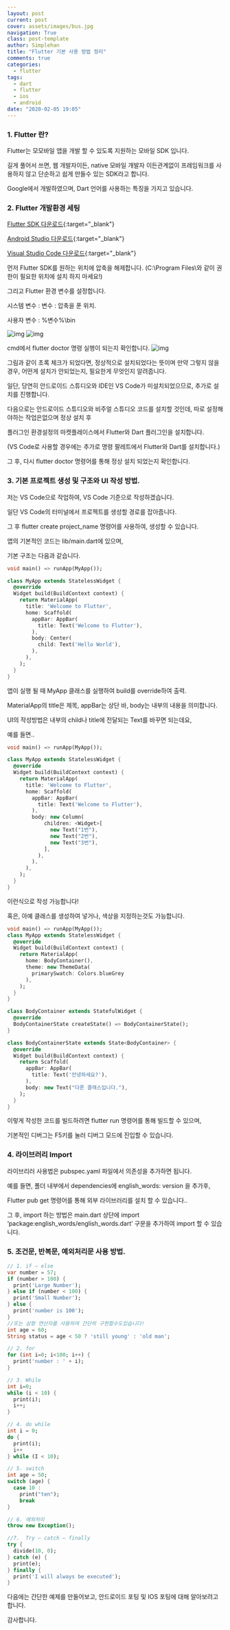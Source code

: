 ```yaml
---
layout: post
current: post
cover: assets/images/bus.jpg
navigation: True
class: post-template
author: Simplehan
title: "Flutter 기본 사용 방법 정리"
comments: true
categories:
  - flutter
tags:
  - dart
  - flutter
  - ios
  - android
date: "2020-02-05 19:05"
---
```


### 1. Flutter 란?

  Flutter는 모모바일 앱을 개발 할 수 있도록 지원하는 모바일 SDK 입니다.
  
  길게 풀어서 쓰면, 웹 개발자이든, native 모바일 개발자 이든관계없이 프레임워크를 사용하지 않고 단순하고 쉽게 만들수 있는 SDK라고 합니다.

  Google에서 개발하였으며, Dart 언어를 사용하는 특징을 가지고 있습니다.

### 2. Flutter 개발환경 세팅

  [Flutter SDK 다운로드](https://storage.googleapis.com/flutter_infra/releases/stable/windows/flutter_windows_v1.12.13+hotfix.7-stable.zip){:target="_blank"} 

  [Android Studio 다운로드](https://developer.android.com/studio){:target="_blank"} 

  [Visual Studio Code 다운로드](https://code.visualstudio.com/){:target="_blank"} 
  
  먼저 Flutter SDK를 원하는 위치에 압축을 해제합니다. (C:\Program Files\와 같이 권한이 필요한 위치에 설치 하지 마세요!)

  그리고 Flutter 환경 변수를 설정합니다.
  
  시스템 변수 : 변수 : 압축을 푼 위치.

  사용자 변수 : %변수%\bin

  ![img](\assets\images\flutter\1.png)
  ![img](\assets\images\flutter\2.png)

  cmd에서 flutter doctor 명령 실행이 되는지 확인합니다.
  ![img](\assets\images\flutter\3.png)

  그림과 같이 초록 체크가 되었다면, 정상적으로 설치되었다는 뜻이며
  만약 그렇지 않을경우, 어떤게 설치가 안되었는지, 필요한게 무엇인지 알려줍니다.

  일단, 당연히 안드로이드 스튜디오와 IDE인 VS Code가 미설치되었으므로, 추가로 설치를 진행합니다.

  다음으로는 안드로이드 스튜디오와 비주얼 스튜디오 코드를 설치할 것인데, 따로 설정해야하는 작업은없으며 정상 설치 후

  플러그인 환경설정의 마켓플레이스에서 Flutter와 Dart 플러그인을 설치합니다.
  
  (VS Code로 사용할 경우에는 추가로 명령 팔레트에서 Flutter와 Dart를 설치합니다.)

  그 후, 다시 flutter doctor 명령어를 통해 정상 설치 되었는지 확인합니다.

### 3. 기본 프로젝트 생성 및 구조와 UI 작성 방법.

  저는 VS Code으로 작업하여, VS Code 기준으로 작성하겠습니다.

  일단 VS Code의 터미널에서 프로젝트를 생성할 경로를 잡아줍니다.

  그 후 flutter create project_name 명령어를 사용하여, 생성할 수 있습니다.

  앱의 기본적인 코드는 lib/main.dart에 있으며,

  기본 구조는 다음과 같습니다.

  ```dart
  void main() => runApp(MyApp());

  class MyApp extends StatelessWidget {
    @override
    Widget build(BuildContext context) {
      return MaterialApp(
        title: 'Welcome to Flutter',
        home: Scaffold(
          appBar: AppBar(
            title: Text('Welcome to Flutter'),
          ),
          body: Center(
            child: Text('Hello World'),
          ),
        ),
      );
    }
  }
  ```
  앱이 실행 될 때 MyApp 클래스를 실행하여 build를 override하여 출력.

  MaterialApp의 title은 제목, appBar는 상단 바, body는 내부의 내용을 의미합니다.

  UI의 작성방법은 내부의 child나 title에 전달되는 Text를 바꾸면 되는데요,

  예를 들면..

  ```dart
  void main() => runApp(MyApp());

  class MyApp extends StatelessWidget {
    @override
    Widget build(BuildContext context) {
      return MaterialApp(
        title: 'Welcome to Flutter',
        home: Scaffold(
          appBar: AppBar(
            title: Text('Welcome to Flutter'),
          ),
          body: new Column(
              children: <Widget>[
                new Text("1번"),
                new Text("2번"),
                new Text("3번"),
              ],
            ),
          ),
        ),
      );
    }
  }
  ```

  이런식으로 작성 가능합니다! 
  
  혹은, 아예 클래스를 생성하여 넣거나, 색상을 지정하는것도 가능합니다.

  ```dart
  void main() => runApp(MyApp());
  class MyApp extends StatelessWidget {
    @override
    Widget build(BuildContext context) {
      return MaterialApp(
        home: BodyContainer(),
        theme: new ThemeData(
          primarySwatch: Colors.blueGrey
        ),
      );
    }
  }

  class BodyContainer extends StatefulWidget {
    @override
    BodyContainerState createState() => BodyContainerState();
  }

  class BodyContainerState extends State<BodyContainer> {
    @override
    Widget build(BuildContext context) {
      return Scaffold(
        appBar: AppBar(
          title: Text('안녕하세요?'),
        ),
        body: new Text("다른 클래스입니다."),
      );
    }
  }
  ```

  이렇게 작성한 코드를 빌드하려면 flutter run 명령어를 통해 빌드할 수 있으며,

  기본적인 디버그는 F5키를 눌러 디버그 모드에 진입할 수 있습니다.

### 4. 라이브러리 Import

  라이브리러 사용법은 pubspec.yaml 파일에서 의존성을 추가하면 됩니다.
  
  예를 들면, 폴더 내부에서 dependencies에 english_words: version 을 추가후,
  
  Flutter pub get 명령어를 통해 외부 라이브러리를 설치 할 수 있습니다..

  그 후, import 하는 방법은 main.dart 상단에 import ‘package:english_words/english_words.dart’ 구문을 추가하여 import 할 수 있습니다.

### 5. 조건문, 반복문, 예외처리문 사용 방법.

  ```dart
  // 1.	if – else 
  var number = 57;
  if (number > 100) {
    print('Large Number');
  } else if (number < 100) {
    print('Small Number');
  } else {
    print('number is 100');
  }
  //또는 삼항 연산자를 사용하여 간단히 구현할수도있습니다!
  int age = 60;
  String status = age < 50 ? 'still young' : 'old man';

  // 2.	for 
  for (int i=0; i<100; i++) {
    print('number : ' + i);
  }

  // 3.	While
  int i=0;
  while (i < 10) {
    print(i);
    i++;
  }

  // 4.	do while
  int i = 0;
  do {
    print(i);
    i++
  } while (I < 10);

  // 5.	switch
  int age = 50;
  switch (age) {
    case 10 :
      print("ten");
      break
  }

  // 6.	에외처리
  throw new Exception();

  //7.	Try – catch – finally  
  try {
    divide(10, 0);
  } catch (e) {
    print(e);
  } finally {
    print('I will always be executed');
  }
  ```

  다음에는 간단한 예제를 만들어보고, 안드로이드 포팅 및 IOS 포팅에 대해 알아보려고 합니다.

  감사합니다.